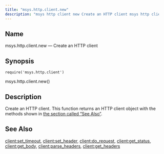```yaml
---
title: "msys.http.client.new"
description: "msys http client new Create an HTTP client msys http client new Create an HTTP client This function returns an HTTP client object with the methods shown in the section called See Also client set timeout client set header client do request client get status client get body client parse..."
---
```


<a name="lua.ref.msys.http.client.new"></a> 
## Name

msys.http.client.new — Create an HTTP client

<a name="idp15310496"></a> 
## Synopsis

`require('msys.http.client')`

msys.http.client.new()

<a name="idp15312992"></a> 
## Description

Create an HTTP client. This function returns an HTTP client object with the methods shown in [the section called “See Also”](/momentum/4/lua/ref-msys-http-client-new#lua.ref.msys.http.client.new.see_also).

<a name="lua.ref.msys.http.client.new.see_also"></a> 
## See Also

[client:set_timeout](/momentum/4/lua/ref-client-set-timeout), [client:set_header](/momentum/4/lua/ref-client-set-header), [client:do_request](/momentum/4/lua/ref-client-do-request), [client:get_status](/momentum/4/lua/ref-client-get-status), [client:get_body](/momentum/4/lua/ref-client-get-body), [client:parse_headers](/momentum/4/lua/ref-client-parse-headers), [client:get_headers](/momentum/4/lua/ref-client-get-headers)